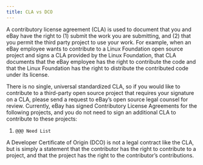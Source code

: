 ```yaml
---
title: CLA vs DCO
---
```

A contributory license agreement (CLA) is used to document that you and eBay have the right to (1) submit the work you are submitting, and (2) that you permit the third party project to use your work.  For example, when an eBay employee wants to contribute to a Linux Foundation open source project and signs a CLA provided by the Linux Foundation, that CLA documents that the eBay employee has the right to contribute the code and that the Linux Foundation has the right to distribute the contributed code under its license.

There is no single, universal standardized CLA, so if you would like to contribute to a third-party open source project that requires your signature on a CLA, please send a request to eBay’s open source legal counsel for review.  Currently, eBay has signed Contributory License Agreements for the following projects, and you do not need to sign an additional CLA to contribute to these projects:

1.     @@@ Need List

A Developer Certificate of Origin (DCO) is not a legal contract like the CLA, but is simply a statement that the contributor has the right to contribute to a project, and that the project has the right to the contributor’s contributions.

